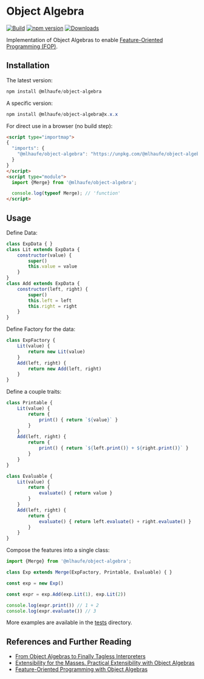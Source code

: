 # Object Algebra

[![Build](https://github.com/mlhaufe/object-algebra/workflows/Build/badge.svg?branch=master)](https://github.com/mlhaufe/object-algebra/actions?query=workflow%3ABuild%2FRelease)
[![npm version](https://badge.fury.io/js/%40mlhaufe%2Fobject-algebra.svg)](https://www.npmjs.com/package/@mlhaufe/object-algebra)
[![Downloads](https://img.shields.io/npm/dm/@mlhaufe/object-algebra.svg)](https://www.npmjs.com/package/@mlhaufe/object-algebra)

Implementation of Object Algebras to enable [Feature-Oriented Programming (FOP)](https://en.wikipedia.org/wiki/Feature-oriented_programming).

## Installation

The latest version:

```powershell
npm install @mlhaufe/object-algebra
```

A specific version:

```powershell
npm install @mlhaufe/object-algebra@x.x.x
```

For direct use in a browser (no build step):

```html
<script type="importmap">
{
  "imports": {
    "@mlhaufe/object-algebra": "https://unpkg.com/@mlhaufe/object-algebra/index.mjs",
  }
}
</script>
<script type="module">
  import {Merge} from '@mlhaufe/object-algebra';

  console.log(typeof Merge); // 'function'
</script>
```

## Usage

Define Data:

```js
class ExpData { }
class Lit extends ExpData {
    constructor(value) {
        super()
        this.value = value
    }
}
class Add extends ExpData {
    constructor(left, right) {
        super()
        this.left = left
        this.right = right
    }
}
```

Define Factory for the data:

```js
class ExpFactory {
    Lit(value) {
        return new Lit(value)
    }
    Add(left, right) {
        return new Add(left, right)
    }
}
```

Define a couple traits:

```js
class Printable {
    Lit(value) {
        return {
            print() { return `${value}` }
        }
    }
    Add(left, right) {
        return {
            print() { return `${left.print()} + ${right.print()}` }
        }
    }
}

class Evaluable {
    Lit(value) {
        return {
            evaluate() { return value }
        }
    }
    Add(left, right) {
        return {
            evaluate() { return left.evaluate() + right.evaluate() }
        }
    }
}
```

Compose the features into a single class:

```js
import {Merge} from '@mlhaufe/object-algebra';

class Exp extends Merge(ExpFactory, Printable, Evaluable) { }

const exp = new Exp()

const expr = exp.Add(exp.Lit(1), exp.Lit(2))

console.log(expr.print()) // 1 + 2
console.log(expr.evaluate()) // 3
```

More examples are available in the [tests](./src/tests/) directory.

## References and Further Reading

- [From Object Algebras to Finally Tagless Interpreters](https://oleksandrmanzyuk.wordpress.com/2014/06/18/from-object-algebras-to-finally-tagless-interpreters-2/)
- [Extensibility for the Masses. Practical Extensibility with Object Algebras](https://www.cs.utexas.edu/~wcook/Drafts/2012/ecoop2012.pdf)
- [Feature-Oriented Programming with Object Algebras](https://www.cs.utexas.edu/~wcook/Drafts/2012/FOPwOA.pdf)

